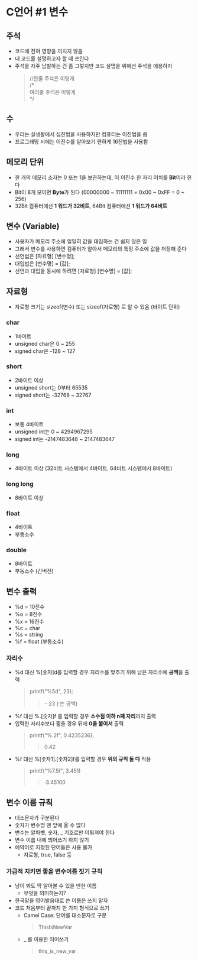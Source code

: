 # C언어 #1 변수

## 주석

- 코드에 전혀 영향을 끼치지 않음
- 내 코드를 설명하고자 할 때 쓰인다
- 주석을 자주 남발하는 건 좀 그렇지만 코드 설명을 위해선 주석을 애용하자
  > //한줄 주석은 이렇게  
  > /\*  
  > 여러줄 주석은 이렇게  
  > \*/

## 수

- 우리는 실생활에서 십진법을 사용하지만 컴퓨터는 이진법을 씀
- 프로그래밍 시에는 이진수를 알아보기 편하게 16진법을 사용함

## 메모리 단위

- 한 개의 메모리 소자는 0 또는 1을 보관하는데, 이 이진수 한 자리 어치를 **Bit**이라 한다
- Bit이 8개 모이면 **Byte**가 된다 (00000000 ~ 11111111 = 0x00 ~ 0xFF = 0 ~ 256)
- 32Bit 컴퓨터에선 **1 워드가 32비트**, 64Bit 컴퓨터에선 **1 워드가 64비트**

## 변수 (Variable)

- 사용자가 메모리 주소에 일일히 값을 대입하는 건 쉽지 않은 일
- 그래서 변수를 사용하면 컴퓨터가 알아서 메모리의 특정 주소에 값을 저장해 준다
- 선언법은 [자료형] [변수명];
- 대입법은 [변수명] = [값];
- 선언과 대입을 동시에 하려면 [자료형] [변수명] = [값];

## 자료형

- 자료형 크기는 sizeof(변수) 또는 sizeof(자료형) 로 알 수 있음 (바이트 단위)

### char

- 1바이트
- unsigned char은 0 ~ 255
- signed char은 -128 ~ 127

### short

- 2바이트 이상
- unsigned short는 0부터 65535
- signed short는 -32768 ~ 32767

### int

- 보통 4바이트
- unsigned int는 0 ~ 4294967295
- signed int는 -2147483648 ~ 2147483647

### long

- 4바이트 이상 (32비트 시스템에서 4바이트, 64비트 시스템에서 8바이트)

### long long

- 8바이트 이상

### float

- 4바이트
- 부동소수

### double

- 8바이트
- 부동소수 (긴버전)

## 변수 출력

- %d = 10진수
- %o = 8진수
- %x = 16진수
- %c = char
- %s = string
- %f = float (부동소수)

### 자리수

- %d 대신 %[숫자]d를 입력할 경우 자리수를 맞추기 위해 남은 자리수에 **공백**을 출력
  > printf("%5d", 23);
  >
  > > ···23 (·는 공백)
- %f 대신 %.[숫자]f 를 입력할 경우 **소수점 이하 n째 자리**까지 출력
- 입력한 자리수보다 짧을 경우 뒤에 **0을 붙여서** 출력
  > printf("%.2f", 0.4235236);
  >
  > > 0.42
- %f 대신 %[숫자1].[숫자2]f를 입력할 경우 **위의 규칙 둘 다** 적용
  > printf("%7.5f", 3.451)
  >
  > > ·3.45100

## 변수 이름 규칙

- 대소문자가 구분된다
- 숫자가 변수명 맨 앞에 올 수 없다
- 변수는 알파벳, 숫자, \_ 기호로만 이뤄져야 한다
- 변수 이름 내에 띄어쓰기 하지 않기
- 예약어로 지정된 단어들은 사용 불가
  - 자료형, true, false 등

### 가급적 지키면 좋을 변수이름 짓기 규칙

- 남이 봐도 딱 알아볼 수 있을 만한 이름
  - 무엇을 의미하는지?
- 한국말을 영어발음대로 쓴 이름은 쓰지 말자
- 코드 처음부터 끝까지 한 가지 형식으로 쓰기
  - Camel Case: 단어를 대소문자로 구분
    > ThisIsNewVar
  - \_ 를 이용한 띄어쓰기
    > this_is_new_var

